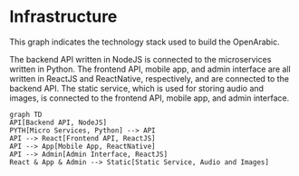 # Infrastructure

This graph indicates the technology stack used to build the OpenArabic.

The backend API written in NodeJS is connected to the microservices written in Python. The frontend API, mobile app, and admin interface are all written in ReactJS and ReactNative, respectively, and are connected to the backend API. The static service, which is used for storing audio and images, is connected to the frontend API, mobile app, and admin interface.

```mermaid
graph TD
API[Backend API, NodeJS]
PYTH[Micro Services, Python] --> API
API --> React[Frontend API, ReactJS]
API --> App[Mobile App, ReactNative]
API --> Admin[Admin Interface, ReactJS]
React & App & Admin --> Static[Static Service, Audio and Images]
```
